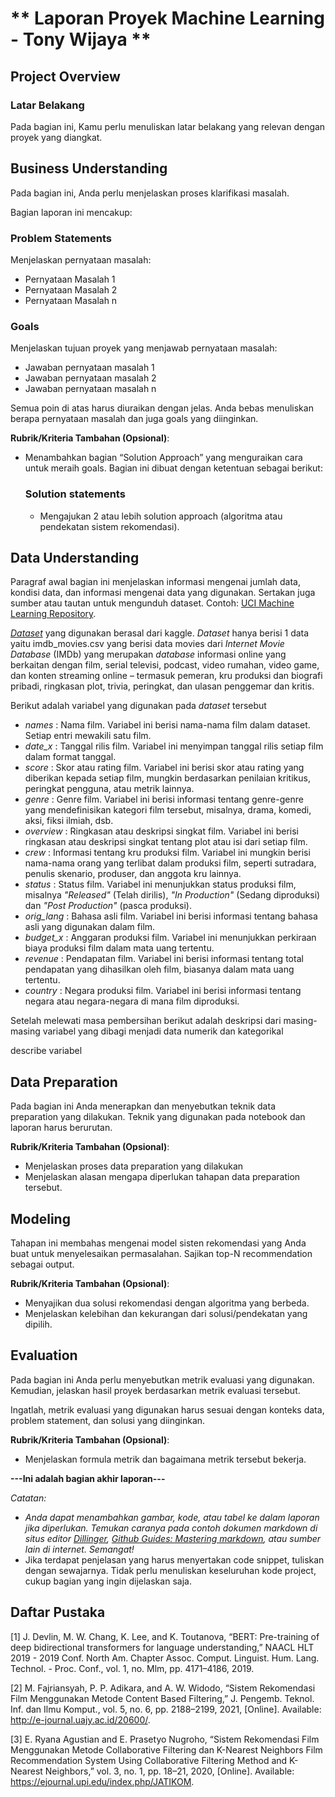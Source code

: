 # ** Laporan Proyek Machine Learning - Tony Wijaya **

## Project Overview

### Latar Belakang
Pada bagian ini, Kamu perlu menuliskan latar belakang yang relevan dengan proyek yang diangkat.


## Business Understanding

Pada bagian ini, Anda perlu menjelaskan proses klarifikasi masalah.

Bagian laporan ini mencakup:

### Problem Statements

Menjelaskan pernyataan masalah:
- Pernyataan Masalah 1
- Pernyataan Masalah 2
- Pernyataan Masalah n

### Goals

Menjelaskan tujuan proyek yang menjawab pernyataan masalah:
- Jawaban pernyataan masalah 1
- Jawaban pernyataan masalah 2
- Jawaban pernyataan masalah n

Semua poin di atas harus diuraikan dengan jelas. Anda bebas menuliskan berapa pernyataan masalah dan juga goals yang diinginkan.

**Rubrik/Kriteria Tambahan (Opsional)**:
- Menambahkan bagian “Solution Approach” yang menguraikan cara untuk meraih goals. Bagian ini dibuat dengan ketentuan sebagai berikut: 

    ### Solution statements
    - Mengajukan 2 atau lebih solution approach (algoritma atau pendekatan sistem rekomendasi).

## Data Understanding
Paragraf awal bagian ini menjelaskan informasi mengenai jumlah data, kondisi data, dan informasi mengenai data yang digunakan. Sertakan juga sumber atau tautan untuk mengunduh dataset. Contoh: [UCI Machine Learning Repository](https://archive.ics.uci.edu/ml/datasets/Restaurant+%26+consumer+data).

_[Dataset](https://www.kaggle.com/datasets/ashpalsingh1525/imdb-movies-dataset)_ yang digunakan berasal dari kaggle. _Dataset_ hanya berisi 1 data yaitu imdb_movies.csv yang berisi data movies dari _Internet_ _Movie_ _Database_ (IMDb) yang merupakan _database_ informasi online yang berkaitan dengan film, serial televisi, podcast, video rumahan, video game, dan konten streaming online – termasuk pemeran, kru produksi dan biografi pribadi, ringkasan plot, trivia, peringkat, dan ulasan penggemar dan kritis.

Berikut adalah variabel yang digunakan pada _dataset_ tersebut

* _names_ : Nama film. Variabel ini berisi nama-nama film dalam dataset. Setiap entri mewakili satu film.
* _date_x_ : Tanggal rilis film. Variabel ini menyimpan tanggal rilis setiap film dalam format tanggal.
* _score_ : Skor atau rating film. Variabel ini berisi skor atau rating yang diberikan kepada setiap film, mungkin berdasarkan penilaian kritikus, peringkat pengguna, atau metrik lainnya.
* _genre_ : Genre film. Variabel ini berisi informasi tentang genre-genre yang mendefinisikan kategori film tersebut, misalnya, drama, komedi, aksi, fiksi ilmiah, dsb.
* _overview_ : Ringkasan atau deskripsi singkat film. Variabel ini berisi ringkasan atau deskripsi singkat tentang plot atau isi dari setiap film.
* _crew_ : Informasi tentang kru produksi film. Variabel ini mungkin berisi nama-nama orang yang terlibat dalam produksi film, seperti sutradara, penulis skenario, produser, dan anggota kru lainnya.
* _status_ : Status film. Variabel ini menunjukkan status produksi film, misalnya _"Released"_ (Telah dirilis), _"In Production"_ (Sedang diproduksi) dan _"Post Production"_ (pasca produksi).
* _orig_lang_ : Bahasa asli film. Variabel ini berisi informasi tentang bahasa asli yang digunakan dalam film.
* _budget_x_ : Anggaran produksi film. Variabel ini menunjukkan perkiraan biaya produksi film dalam mata uang tertentu.
* _revenue_ : Pendapatan film. Variabel ini berisi informasi tentang total pendapatan yang dihasilkan oleh film, biasanya dalam mata uang tertentu.
* _country_  : Negara produksi film. Variabel ini berisi informasi tentang negara atau negara-negara di mana film diproduksi.

Setelah melewati masa pembersihan berikut adalah deskripsi dari masing-masing variabel yang dibagi menjadi data numerik dan kategorikal

describe variabel

## Data Preparation
Pada bagian ini Anda menerapkan dan menyebutkan teknik data preparation yang dilakukan. Teknik yang digunakan pada notebook dan laporan harus berurutan.

**Rubrik/Kriteria Tambahan (Opsional)**: 
- Menjelaskan proses data preparation yang dilakukan
- Menjelaskan alasan mengapa diperlukan tahapan data preparation tersebut.

## Modeling
Tahapan ini membahas mengenai model sisten rekomendasi yang Anda buat untuk menyelesaikan permasalahan. Sajikan top-N recommendation sebagai output.

**Rubrik/Kriteria Tambahan (Opsional)**: 
- Menyajikan dua solusi rekomendasi dengan algoritma yang berbeda.
- Menjelaskan kelebihan dan kekurangan dari solusi/pendekatan yang dipilih.

## Evaluation
Pada bagian ini Anda perlu menyebutkan metrik evaluasi yang digunakan. Kemudian, jelaskan hasil proyek berdasarkan metrik evaluasi tersebut.

Ingatlah, metrik evaluasi yang digunakan harus sesuai dengan konteks data, problem statement, dan solusi yang diinginkan.

**Rubrik/Kriteria Tambahan (Opsional)**: 
- Menjelaskan formula metrik dan bagaimana metrik tersebut bekerja.

**---Ini adalah bagian akhir laporan---**

_Catatan:_
- _Anda dapat menambahkan gambar, kode, atau tabel ke dalam laporan jika diperlukan. Temukan caranya pada contoh dokumen markdown di situs editor [Dillinger](https://dillinger.io/), [Github Guides: Mastering markdown](https://guides.github.com/features/mastering-markdown/), atau sumber lain di internet. Semangat!_
- Jika terdapat penjelasan yang harus menyertakan code snippet, tuliskan dengan sewajarnya. Tidak perlu menuliskan keseluruhan kode project, cukup bagian yang ingin dijelaskan saja.


## Daftar Pustaka

[1] J. Devlin, M. W. Chang, K. Lee, and K. Toutanova, “BERT: Pre-training of deep bidirectional transformers for language understanding,” NAACL HLT 2019 - 2019 Conf. North Am. Chapter Assoc. Comput. Linguist. Hum. Lang. Technol. - Proc. Conf., vol. 1, no. Mlm, pp. 4171–4186, 2019.

[2] M. Fajriansyah, P. P. Adikara, and A. W. Widodo, “Sistem Rekomendasi Film Menggunakan Metode Content Based Filtering,” J. Pengemb. Teknol. Inf. dan Ilmu Komput., vol. 5, no. 6, pp. 2188–2199, 2021, [Online]. Available: http://e-journal.uajy.ac.id/20600/.

[3] E. Ryana Agustian and E. Prasetyo Nugroho, “Sistem Rekomendasi Film Menggunakan Metode Collaborative Filtering dan K-Nearest Neighbors Film Recommendation System Using Collaborative Filtering Method and K-Nearest Neighbors,” vol. 3, no. 1, pp. 18–21, 2020, [Online]. Available: https://ejournal.upi.edu/index.php/JATIKOM.